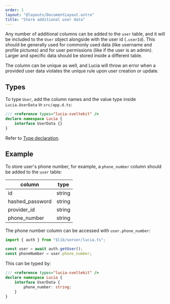 ```yaml
---
order: 1
layout: "@layouts/DocumentLayout.astro"
title: "Store additional user data"
---
```


Any number of additional columns can be added to the `user` table, and it will be included to the `User` object alongside with the user id (`.userId`). This should be generally used for commonly used data (like username and profile pictures) and for user permissions (like if the user is an admin). Larger and specific data should be stored inside a different table.

The column can be unique as well, and Lucia will throw an error when a provided user data violates the unique rule upon user creation or update.

## Types

To type `User`, add the column names and the value type inside `Lucia.UserData` in `src/app.d.ts`:

```ts
/// <reference types="lucia-sveltekit" />
declare namespace Lucia {
    interface UserData {}
}
```

Refer to [Type declaration](/reference/types/type-declaration).

## Example

To store user's phone number, for example, a `phone_number` column should be added to the `user` table:

| column          | type   |
| --------------- | ------ |
| id              | string |
| hashed_password | string |
| provider_id     | string |
| phone_number    | string |

The phone number column can be accessed with `user.phone_number`:

```ts
import { auth } from "$lib/server/lucia.ts";

const user = await auth.getUser();
const phoneNumber = user.phone_number;
```

This can be typed by:

```ts
/// <reference types="lucia-sveltekit" />
declare namespace Lucia {
    interface UserData {
        phone_number: string;
    }
}
```
